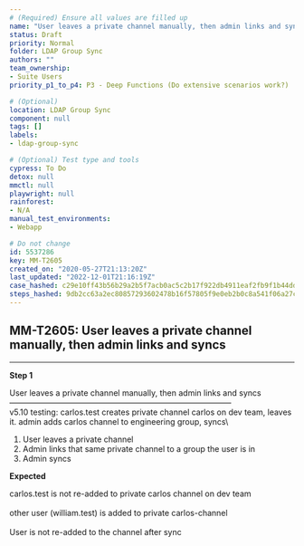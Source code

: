 ```yaml
---
# (Required) Ensure all values are filled up
name: "User leaves a private channel manually, then admin links and syncs"
status: Draft
priority: Normal
folder: LDAP Group Sync
authors: ""
team_ownership: 
- Suite Users
priority_p1_to_p4: P3 - Deep Functions (Do extensive scenarios work?)

# (Optional)
location: LDAP Group Sync
component: null
tags: []
labels: 
- ldap-group-sync

# (Optional) Test type and tools
cypress: To Do
detox: null
mmctl: null
playwright: null
rainforest: 
- N/A
manual_test_environments: 
- Webapp

# Do not change
id: 5537286
key: MM-T2605
created_on: "2020-05-27T21:13:20Z"
last_updated: "2022-12-01T21:16:19Z"
case_hashed: c29e10ff43b56b29a2b5f7acb0ac5c2b17f922db4911eaf2fb9f1b44ddb287de254378e034ac1cb54c348a7c8bdb0289
steps_hashed: 9db2cc63a2ec80857293602478b16f57805f9e0eb2b0c8a541f06a27c63d4c1eba86268f32cb41858063e7ff1f7a6370
---
```


<!-- (Auto-generated) Based on frontmatter's "key" and "name" -->

## MM-T2605: User leaves a private channel manually, then admin links and syncs

---

**Step 1**

User leaves a private channel manually, then admin links and syncs\
————————————————————————————\
v5.10 testing: carlos.test creates private channel carlos on dev team, leaves it. admin adds carlos channel to engineering group, syncs\\

1. User leaves a private channel
2. Admin links that same private channel to a group the user is in
3. Admin syncs

**Expected**

carlos.test is not re-added to private carlos channel on dev team\
\
other user (william.test) is added to private carlos-channel\
\
User is not re-added to the channel after sync
